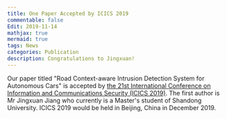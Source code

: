 ```yaml
---
title: One Paper Accepted by ICICS 2019
commentable: false
Edit: 2019-11-14
mathjax: true
mermaid: true
tags: News
categories: Publication
description: Congratulations to Jingxuan!
---
```


<p>Our paper titled "Road Context-aware Intrusion Detection System for Autonomous Cars" is accepted by <a href="http://icics.cn" target="_blank">the 21st International Conference on Information and Communications Security (ICICS 2019)</a>. The first author is Mr Jingxuan Jiang who currently is a Master's student of Shandong University. ICICS 2019 would be held in Beijing, China in December 2019.</p>
